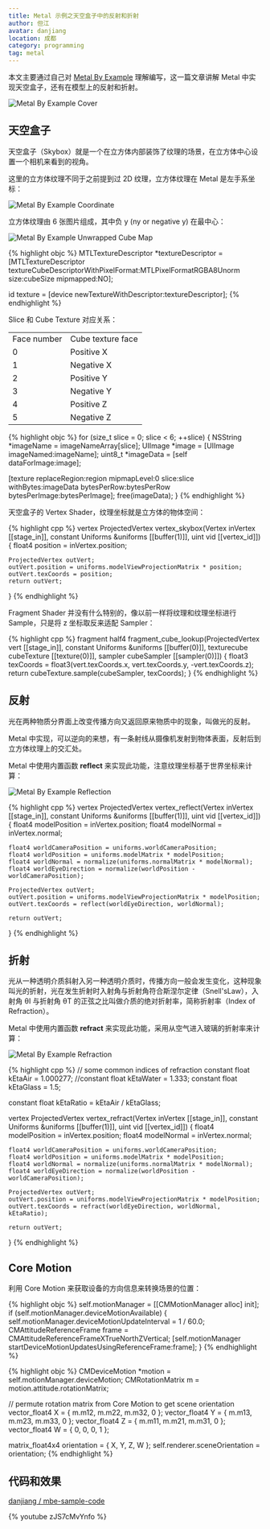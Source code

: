 ```yaml
---
title: Metal 示例之天空盒子中的反射和折射
author: 但江
avatar: danjiang
location: 成都
category: programming
tag: metal
---
```


本文主要通过自己对 [Metal By Example](https://gumroad.com/l/metalbyexample) 理解编写，这一篇文章讲解 Metal 中实现天空盒子，还有在模型上的反射和折射。

![Metal By Example Cover](/images/mbe-cover.png)

## 天空盒子

天空盒子（Skybox）就是一个在立方体内部装饰了纹理的场景，在立方体中心设置一个相机来看到的视角。

这里的立方体纹理不同于之前提到过 2D 纹理，立方体纹理在 Metal 是左手系坐标：

![Metal By Example Coordinate](/images/mbe-coordinate.jpg)

立方体纹理由 6 张图片组成，其中负 y (ny or negative y) 在最中心：

![Metal By Example Unwrapped Cube Map](/images/mbe-unwrapped-cube-map.png)

{% highlight objc %}
MTLTextureDescriptor *textureDescriptor = [MTLTextureDescriptor textureCubeDescriptorWithPixelFormat:MTLPixelFormatRGBA8Unorm
                                                                                                size:cubeSize
                                                                                           mipmapped:NO];

id<MTLTexture> texture = [device newTextureWithDescriptor:textureDescriptor];
{% endhighlight %}

Slice 和 Cube Texture 对应关系：

<table>
	<tr>
		<td>Face number</td>
		<td>Cube texture face</td>
	</tr>
	<tr>
		<td>0</td>
		<td>Positive X</td>
	</tr>
	<tr>
		<td>1</td>
		<td>Negative X</td>
	</tr>
	<tr>
		<td>2</td>
		<td>Positive Y</td>
	</tr>
	<tr>
		<td>3</td>
		<td>Negative Y</td>
	</tr>
	<tr>
		<td>4</td>
		<td>Positive Z</td>
	</tr>
	<tr>
		<td>5</td>
		<td>Negative Z</td>
	</tr>
</table>

{% highlight objc %}
for (size_t slice = 0; slice < 6; ++slice) {
  NSString *imageName = imageNameArray[slice];
  UIImage *image = [UIImage imageNamed:imageName];
  uint8_t *imageData = [self dataForImage:image];
  
  [texture replaceRegion:region
             mipmapLevel:0
                   slice:slice
               withBytes:imageData
             bytesPerRow:bytesPerRow
           bytesPerImage:bytesPerImage];
  free(imageData);
}
{% endhighlight %}

天空盒子的 Vertex Shader，纹理坐标就是立方体的物体空间：

{% highlight cpp %}
vertex ProjectedVertex vertex_skybox(Vertex inVertex             [[stage_in]],
                                     constant Uniforms &uniforms [[buffer(1)]],
                                     uint vid                    [[vertex_id]])
{
    float4 position = inVertex.position;
    
    ProjectedVertex outVert;
    outVert.position = uniforms.modelViewProjectionMatrix * position;
    outVert.texCoords = position;
    return outVert;
}
{% endhighlight %}

Fragment Shader 并没有什么特别的，像以前一样将纹理和纹理坐标进行 Sample，只是将 z 坐标取反来适配 Sampler：

{% highlight cpp %}
fragment half4 fragment_cube_lookup(ProjectedVertex vert          [[stage_in]],
                                    constant Uniforms &uniforms   [[buffer(0)]],
                                    texturecube<half> cubeTexture [[texture(0)]],
                                    sampler cubeSampler           [[sampler(0)]])
{
    float3 texCoords = float3(vert.texCoords.x, vert.texCoords.y, -vert.texCoords.z);
    return cubeTexture.sample(cubeSampler, texCoords);
}
{% endhighlight %}

## 反射

光在两种物质分界面上改变传播方向又返回原来物质中的现象，叫做光的反射。

Metal 中实现，可以逆向的来想，有一条射线从摄像机发射到物体表面，反射后到立方体纹理上的交汇处。

Metal 中使用内置函数 **reflect** 来实现此功能，注意纹理坐标基于世界坐标来计算：

![Metal By Example Reflection](/images/mbe-reflection.png)

{% highlight cpp %}
vertex ProjectedVertex vertex_reflect(Vertex inVertex             [[stage_in]],
                                      constant Uniforms &uniforms [[buffer(1)]],
                                      uint vid                    [[vertex_id]])
{
    float4 modelPosition = inVertex.position;
    float4 modelNormal = inVertex.normal;
    
    float4 worldCameraPosition = uniforms.worldCameraPosition;
    float4 worldPosition = uniforms.modelMatrix * modelPosition;
    float4 worldNormal = normalize(uniforms.normalMatrix * modelNormal);
    float4 worldEyeDirection = normalize(worldPosition - worldCameraPosition);
    
    ProjectedVertex outVert;
    outVert.position = uniforms.modelViewProjectionMatrix * modelPosition;
    outVert.texCoords = reflect(worldEyeDirection, worldNormal);
    
    return outVert;
}
{% endhighlight %}

## 折射

光从一种透明介质斜射入另一种透明介质时，传播方向一般会发生变化，这种现象叫光的折射，光在发生折射时入射角与折射角符合斯涅尔定律（Snell'sLaw），入射角 θI 与折射角 θT 的正弦之比叫做介质的绝对折射率，简称折射率（Index of Refraction）。

Metal 中使用内置函数 **refract** 来实现此功能，采用从空气进入玻璃的折射率来计算：

![Metal By Example Refraction](/images/mbe-refraction.png)

{% highlight cpp %}
// some common indices of refraction
constant float kEtaAir = 1.000277;
//constant float kEtaWater = 1.333;
constant float kEtaGlass = 1.5;

constant float kEtaRatio = kEtaAir / kEtaGlass;


vertex ProjectedVertex vertex_refract(Vertex inVertex             [[stage_in]],
                                      constant Uniforms &uniforms [[buffer(1)]],
                                      uint vid                    [[vertex_id]])
{
    float4 modelPosition = inVertex.position;
    float4 modelNormal = inVertex.normal;

    float4 worldCameraPosition = uniforms.worldCameraPosition;
    float4 worldPosition = uniforms.modelMatrix * modelPosition;
    float4 worldNormal = normalize(uniforms.normalMatrix * modelNormal);
    float4 worldEyeDirection = normalize(worldPosition - worldCameraPosition);

    ProjectedVertex outVert;
    outVert.position = uniforms.modelViewProjectionMatrix * modelPosition;
    outVert.texCoords = refract(worldEyeDirection, worldNormal, kEtaRatio);

    return outVert;
}
{% endhighlight %}

## Core Motion

利用 Core Motion 来获取设备的方向信息来转换场景的位置：

{% highlight objc %}
self.motionManager = [[CMMotionManager alloc] init];
if (self.motionManager.deviceMotionAvailable)
{
  self.motionManager.deviceMotionUpdateInterval = 1 / 60.0;
  CMAttitudeReferenceFrame frame = CMAttitudeReferenceFrameXTrueNorthZVertical;
  [self.motionManager startDeviceMotionUpdatesUsingReferenceFrame:frame];
}
{% endhighlight %}

{% highlight objc %}
CMDeviceMotion *motion = self.motionManager.deviceMotion;
CMRotationMatrix m = motion.attitude.rotationMatrix;

// permute rotation matrix from Core Motion to get scene orientation
vector_float4 X = { m.m12, m.m22, m.m32, 0 };
vector_float4 Y = { m.m13, m.m23, m.m33, 0 };
vector_float4 Z = { m.m11, m.m21, m.m31, 0 };
vector_float4 W = {     0,     0,     0, 1 };

matrix_float4x4 orientation = { X, Y, Z, W };
self.renderer.sceneOrientation = orientation;
{% endhighlight %}

## 代码和效果

[danjiang / mbe-sample-code](https://github.com/danjiang/mbe-sample-code/tree/master/objc/08-CubeMapping)

{% youtube zJS7cMvYnfo %}